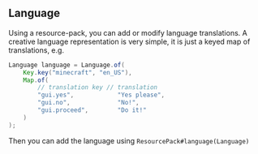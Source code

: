 ## Language

Using a resource-pack, you can add or modify language translations.
A creative language representation is very simple, it is just a
keyed map of translations, e.g.

```java
Language language = Language.of(
    Key.key("minecraft", "en_US"),
    Map.of(
        // translation key // translation
        "gui.yes",            "Yes please",
        "gui.no",             "No!",
        "gui.proceed",        "Do it!"
    )
);
```

Then you can add the language using `ResourcePack#language(Language)`